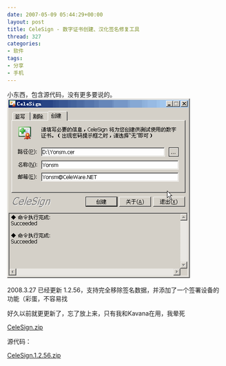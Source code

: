 ```yaml
---
date: 2007-05-09 05:44:29+00:00
layout: post
title: CeleSign - 数字证书创建、汉化签名修复工具
thread: 327
categories:
- 软件
tags:
- 分享
- 手机
---
```


小东西，包含源代码，没有更多要说的。  
[![](/assets/CeleSign.gif)](/assets/CeleSign.gif)   
  
2008.3.27 已经更新 1.2.56，支持完全移除签名数据，并添加了一个签署设备的功能（彩蛋，不容易找  
  
好久以前就更更新了，忘了放上来，只有我和Kavana在用，我晕死  
  
[CeleSign.zip](/assets/1206597606_72079e82.zip)  
  
  
源代码：  
  
[CeleSign.1.2.56.zip](/assets/1221149097_2931ddcf.zip)  
  

